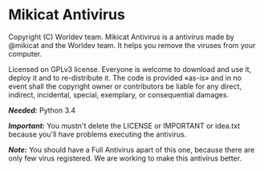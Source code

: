# Mikicat Antivirus

Copyright (C) Worldev team.
Mikicat Antivirus is a antivirus made by @mikicat and the Worldev team. It helps you remove the viruses from your computer.

Licensed on GPLv3 license.
Everyone is welcome to download and use it, deploy it and to re-distribute it. The code is provided «as-is» and in no event shall the copyright owner or contributors be liable for any direct, indirect, incidental, special, exemplary, or consequential damages.

***Needed:*** Python 3.4

***Important:*** You mustn't delete the LICENSE or IMPORTANT or idea.txt because you'll have problems executing the antivirus.

***Note:*** You should have a Full Antivirus apart of this one, because there are only few virus registered. We are working to make this antivirus better.
